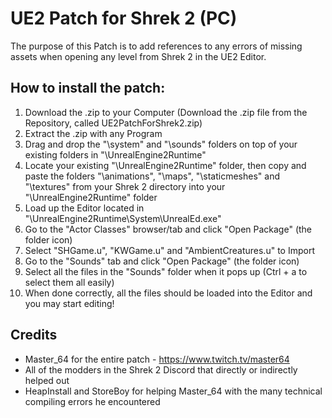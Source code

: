 # UE2 Patch for Shrek 2 (PC)
The purpose of this Patch is to add references to any errors of missing assets when opening any level from Shrek 2 in the UE2 Editor.

## How to install the patch:
1. Download the .zip to your Computer (Download the .zip file from the Repository, called UE2PatchForShrek2.zip)
2. Extract the .zip with any Program
3. Drag and drop the "\system" and "\sounds" folders on top of your existing folders in "\UnrealEngine2Runtime"
4. Locate your existing "\UnrealEngine2Runtime" folder, then copy and paste the folders "\animations", "\maps", "\staticmeshes" and "\textures" from your Shrek 2 directory into your "\UnrealEngine2Runtime" folder
5. Load up the Editor located in "\UnrealEngine2Runtime\System\UnrealEd.exe"
6. Go to the "Actor Classes" browser/tab and click "Open Package" (the folder icon)
7. Select "SHGame.u", "KWGame.u" and "AmbientCreatures.u" to Import
8. Go to the "Sounds" tab and click "Open Package" (the folder icon)
9. Select all the files in the "Sounds" folder when it pops up (Ctrl + a to select them all easily)
10. When done correctly, all the files should be loaded into the Editor and you may start editing!

## Credits
- Master_64 for the entire patch - https://www.twitch.tv/master64
- All of the modders in the Shrek 2 Discord that directly or indirectly helped out
- HeapInstall and StoreBoy for helping Master_64 with the many technical compiling errors he encountered